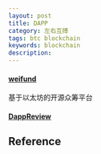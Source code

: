 ```yaml
---
layout: post
title: DAPP
category: 左右互搏
tags: btc blockchain
keywords: blockchain
description: 
---
```


#### [weifund](http://weifund.io/)

基于以太坊的开源众筹平台

#### [DappReview](https://dapp.review)

## Reference

